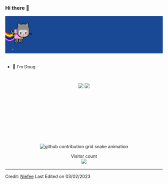 ### Hi there 👋


<div align="center">
    <img src="https://raw.githubusercontent.com/Niefee/niefee/master/assets/fly.webp" height="120px" />
</div>

<br/>

- 🌱 I'm Doug
<br/>

<p align="center" style="height: 180px;">
    <img style="height:10rem" src="https://github-readme-stats.vercel.app/api?username=douglasoliveira-mb&bg_color=30,e96443,904e95&title_color=fff&text_color=fff&show_icons=true&theme=radical" />
    <img style="height:10rem;" src="https://github-readme-streak-stats.herokuapp.com/?user=douglasoliveira-mb&theme=radical&show_icons=true&border=e4e2e2" />
</p>

<div align="center">
    <picture align="center">
      <source media="(prefers-color-scheme: dark)" srcset="https://raw.githubusercontent.com/douglasoliveira-mb/douglasoliveira-mb/master/assets/github-contribution-grid-snake.svg">
      <source media="(prefers-color-scheme: light)" srcset="https://raw.githubusercontent.com/douglasoliveira-mb/douglasoliveira-mb/master/assets/github-contribution-grid-snake.svg">
      <img alt="github contribution grid snake animation" src="https://raw.githubusercontent.com/douglasoliveira-mb/douglasoliveira-mb/master/assets/github-contribution-grid-snake.svg">
    </picture>
</div>


<p align="center"> 
  <div align="center">Visitor count</div>
  <div align="center">
    <img src="https://profile-counter.glitch.me/Niefee/count.svg"/>
  </div> 
</p>

------

Credit: [Niefee](https://github.com/Niefee)
Last Edited on 03/02/2023
